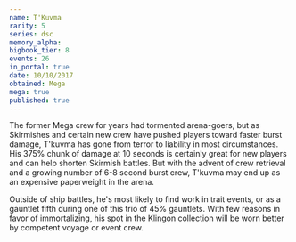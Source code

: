 ```yaml
---
name: T'Kuvma
rarity: 5
series: dsc
memory_alpha:
bigbook_tier: 8
events: 26
in_portal: true
date: 10/10/2017
obtained: Mega
mega: true
published: true
---
```


The former Mega crew for years had tormented arena-goers, but as Skirmishes and certain new crew have pushed players toward faster burst damage, T'kuvma has gone from terror to liability in most circumstances. His 375% chunk of damage at 10 seconds is certainly great for new players and can help shorten Skirmish battles. But with the advent of crew retrieval and a growing number of 6-8 second burst crew, T'kuvma may end up as an expensive paperweight in the arena.

Outside of ship battles, he's most likely to find work in trait events, or as a gauntlet fifth during one of this trio of 45% gauntlets. With few reasons in favor of immortalizing, his spot in the Klingon collection will be worn better by competent voyage or event crew.
